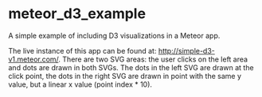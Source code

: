 # meteor_d3_example
A simple example of including D3 visualizations in a Meteor app.

The live instance of this app can be found at: http://simple-d3-v1.meteor.com/.
There are two SVG areas: the user clicks on the left area and dots are drawn in both SVGs.
The dots in the left SVG are drawn at the click point, the dots in the right SVG are drawn 
in point with the same y value, but a linear x value (point index * 10).
